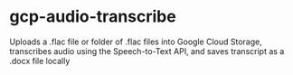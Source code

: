 # gcp-audio-transcribe
Uploads a .flac file or folder of .flac files into Google Cloud Storage, transcribes audio using the Speech-to-Text API, and saves transcript as a .docx file locally
